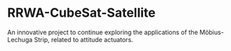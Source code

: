 # RRWA-CubeSat-Satellite
An innovative project to continue exploring the applications of the Möbius-Lechuga Strip, related to attitude actuators. 
